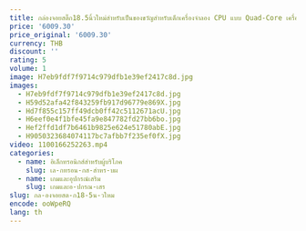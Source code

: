 ```yaml
---
title: กล่องจอยสติ๊ก18.5นิ้วใหม่สำหรับเป็นของขวัญสำหรับเด็กเครื่องจำลอง CPU แบบ Quad-Core เครื่องเล่นวิดีโอเกมสถาปัตยกรรม A13
price: '6009.30'
price_original: '6009.30'
currency: THB
discount: ''
rating: 5
volume: 1
image: H7eb9fdf7f9714c979dfb1e39ef2417c8d.jpg
images:
  - H7eb9fdf7f9714c979dfb1e39ef2417c8d.jpg
  - H59d52afa42f843259fb917d96779e869X.jpg
  - Hd7f855c157ff49dcb0ff42c5112671acU.jpg
  - H6eef0e4f1bfe45fa9e847782fd27bb6bo.jpg
  - Hef2ffd1df7b6461b9825e624e51780abE.jpg
  - H9050323684074117bc7afbb7f235ef0fX.jpg
video: 1100166252263.mp4
categories:
  - name: อิเล็กทรอนิกส์สำหรับผู้บริโภค
    slug: เล-กทรอน-กส-สำหร-บผ
  - name: เกมและอุปกรณ์เสริม
    slug: เกมและอ-ปกรณ-เสร
slug: กล-องจอยสต-ก18-5น-วใหม
encode: ooWpeRQ
lang: th
---
```

  